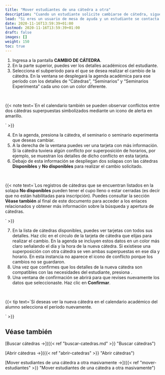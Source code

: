 ```yaml
---
title: "Mover estudiantes de una cátedra a otra"
description: "Cuando un estudiante solicite cambiarse de cátedra, sigue estas instrucciones."
lead: "Si eres un usuario de mesa de ayuda y un estudiante se contacta para que se realice un cambio de cátedra deberás seguir las siguientes instrucciones."
date: 2020-11-16T13:59:39+01:00
lastmod: 2020-11-16T13:59:39+01:00
draft: false
images: []
weight: 150
toc: true
---
```


1. Ingresa a la pantalla **CAMBIO DE CÁTEDRA**. 
1. En la parte superior, puedes ver los detalles académicos del estudiante.
1. Selecciona el subperíodo para el que se desea realizar el cambio de la cátedra. En la ventana se desplegará la agenda académica para ese período con los detalles de “Cátedras”, “Seminarios” y “Seminarios Experimenta” cada uno con un color diferente.
<br>

{{< note text=`En el calendario también se pueden observar conflictos entre dos cátedras superpuestas simbolizados mediante un icono de alerta en amarillo. 

` >}}
<br>

4. En la agenda, presiona la cátedra, el seminario o seminario experimenta que deseas cambiar. 
5. A la derecha de la ventana puedes ver una tarjeta con más información. Si la cátedra tuviera algún conflicto por superposición de horarios, por ejemplo, se muestran los detalles de dicho conflicto en esta tarjeta.
6. Debajo de esta información se despliegan dos solapas con las cátedras **Disponibles** y **No disponibles** para realizar el cambio solicitado.
<br>

{{< note text=`Los registros de cátedras que se encuentran listados en la solapa <b>No disponibles</b> pueden tener el cupo lleno o estar cerradas (es decir que no están habilitadas para inscripción). Puedes consultar la sección <b>Véase también</b> al final de este documento para acceder a los enlaces relacionados y obtener más información sobre la búsqueda y apertura de cátedras.

` >}}
<br>

7. En la lista de cátedras disponibles, puedes ver tarjetas con todos sus detalles. Haz clic en el círculo de la tarjeta de cátedra que elijas para realizar el cambio. En la agenda se incluyen estos datos en un color más claro señalando el día y la hora de la nueva cátedra. Si existiese una superposición con otra cátedra se ven ambas superpuestas en ese día y horario. En esta instancia no aparece el icono de conflicto porque los cambios no se guardaron.
8. Una vez que confirmes que los detalles de la nueva cátedra son compatibles con las necesidades del estudiante, presiona .
9. Una ventana de confirmación se abrirá para que revises nuevamente los datos que seleccionaste. Haz clic en **Confirmar**.
<br>

{{< tip text=`Si deseas ver la nueva cátedra en el calendario académico del alumno selecciona el período nuevamente.

` >}}
<br>

## Véase también

[Buscar cátedras →]({{< ref "buscar-catedras.md" >}} "Buscar cátedras")
<br/>

[Abrir cátedras →]({{< ref "abrir-catedras" >}} "Abrir cátedras")
<br>

[Mover estudiantes de una cátedra a otra masivamente →]({{< ref "mover-estudiantes" >}} "Mover estudiantes de una cátedra a otra masivamente")
